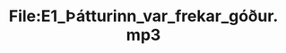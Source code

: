 ---
title: File:E1_Þátturinn_var_frekar_góður.mp3
recording of: Þátturinn var frekar góður.
reading speed: slow
speaker: E
license: CC0
---